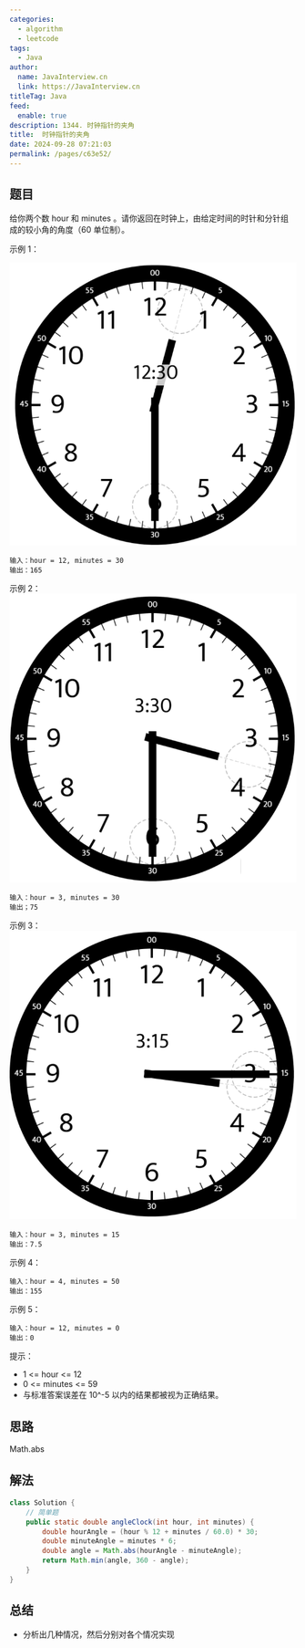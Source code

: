 ```yaml
---
categories: 
  - algorithm
  - leetcode
tags: 
  - Java
author: 
  name: JavaInterview.cn
  link: https://JavaInterview.cn
titleTag: Java
feed: 
  enable: true
description: 1344. 时钟指针的夹角
title:  时钟指针的夹角
date: 2024-09-28 07:21:03
permalink: /pages/c63e52/
---
```


## 题目

给你两个数 hour 和 minutes 。请你返回在时钟上，由给定时间的时针和分针组成的较小角的角度（60 单位制）。



示例 1：

![sample_1_1673.png](../../../media/pictures/leetcode/sample_1_1673.png)

    输入：hour = 12, minutes = 30
    输出：165
示例 2：
![sample_2_1673.png](../../../media/pictures/leetcode/sample_2_1673.png)


    输入：hour = 3, minutes = 30
    输出；75
示例 3：
![sample_3_1673.png](../../../media/pictures/leetcode/sample_3_1673.png)


    输入：hour = 3, minutes = 15
    输出：7.5
示例 4：

    输入：hour = 4, minutes = 50
    输出：155
示例 5：

    输入：hour = 12, minutes = 0
    输出：0


提示：

* 1 <= hour <= 12
* 0 <= minutes <= 59
* 与标准答案误差在 10^-5 以内的结果都被视为正确结果。

## 思路

Math.abs

## 解法
```java
class Solution {
    // 简单题
    public static double angleClock(int hour, int minutes) {
        double hourAngle = (hour % 12 + minutes / 60.0) * 30;
        double minuteAngle = minutes * 6;
        double angle = Math.abs(hourAngle - minuteAngle);
        return Math.min(angle, 360 - angle);
    }
}

```

## 总结

- 分析出几种情况，然后分别对各个情况实现 
